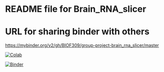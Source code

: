 # README file for Brain_RNA_slicer

# URL for sharing binder with others



https://mybinder.org/v2/gh/BIOF309/group-project-brain_rna_slicer/master

[![Colab](https://colab.research.google.com/assets/colab-badge.svg)](https://colab.research.google.com/github/BIOF309/group-project-brain_rna_slicer/blob/master/)

[![Binder](https://mybinder.org/badge_logo.svg)](https://mybinder.org/v2/gh/BIOF309/group-project-brain_rna_slicer/master)

